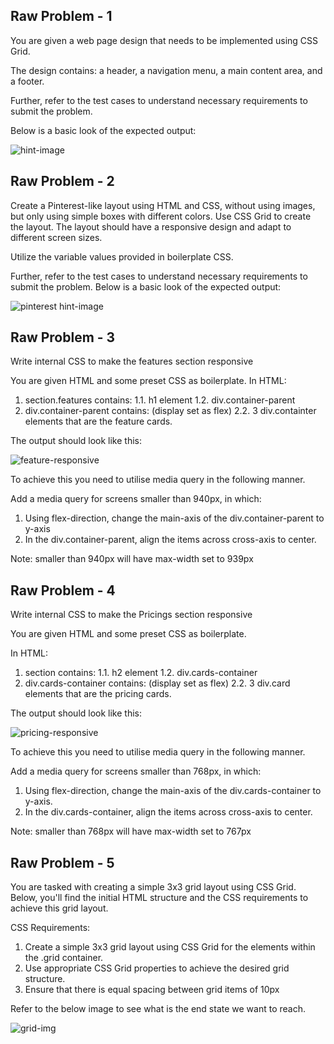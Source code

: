 ## Raw Problem - 1
You are given a web page design that needs to be implemented using CSS Grid.

The design contains:
a header,
a navigation menu,
a main content area,
and a footer.


Further, refer to the test cases to understand necessary requirements to submit the problem.

Below is a basic look of the expected output:

![hint-image](./assets/hint-image.png)

## Raw Problem - 2

Create a Pinterest-like layout using HTML and CSS, without using images, but only using simple boxes with different colors.
Use CSS Grid to create the layout.
The layout should have a responsive design and adapt to different screen sizes.

Utilize the variable values provided in boilerplate CSS.

Further, refer to the test cases to understand necessary requirements to submit the problem.
Below is a basic look of the expected output:

![pinterest hint-image](./assets/pinterest%20hint-image.png)

## Raw Problem - 3

Write internal CSS to make the features section responsive

You are given HTML and some preset CSS as boilerplate.
In HTML:
1. section.features contains:
1.1. h1 element
1.2. div.container-parent
2. div.container-parent contains: (display set as flex)
2.2. 3 div.containter elements that are the feature cards.

The output should look like this:

![feature-responsive](./assets/feature-responsive.png)

To achieve this you need to utilise media query in the following manner.

Add a media query for screens smaller than 940px, in which:
1. Using flex-direction, change the main-axis of the div.container-parent to y-axis
2. In the div.container-parent, align the items across cross-axis to center.

Note: smaller than 940px will have max-width set to 939px

## Raw Problem - 4

Write internal CSS to make the Pricings section responsive

You are given HTML and some preset CSS as boilerplate.

In HTML:
1. section contains:
1.1. h2 element
1.2. div.cards-container
2. div.cards-container contains: (display set as flex)
2.2. 3 div.card elements that are the pricing cards.

The output should look like this:

![pricing-responsive](./assets/pricing-responsive.png)

To achieve this you need to utilise media query in the following manner.

Add a media query for screens smaller than 768px, in which:
1. Using flex-direction, change the main-axis of the div.cards-container to y-axis.
2. In the div.cards-container, align the items across cross-axis to center.

Note: smaller than 768px will have max-width set to 767px

## Raw Problem - 5

You are tasked with creating a simple 3x3 grid layout using CSS Grid.
Below, you'll find the initial HTML structure and the CSS requirements to achieve
this grid layout.

CSS Requirements:
1. Create a simple 3x3 grid layout using CSS Grid for the elements within the .grid container.
2. Use appropriate CSS Grid properties to achieve the desired grid structure.
3. Ensure that there is equal spacing between grid items of 10px

Refer to the below image to see what is the end state we want to reach.

![grid-img](./assets/grid-img.png)

